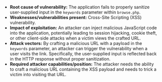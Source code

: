 - **Root cause of vulnerability:** The application fails to properly sanitize user-supplied input in the `keywords` parameter within `browse.php`.
- **Weaknesses/vulnerabilities present:** Cross-Site Scripting (XSS) vulnerability.
- **Impact of exploitation:** An attacker can inject malicious JavaScript code into the application, potentially leading to session hijacking, cookie theft, or other client-side attacks when a victim views the crafted URL.
- **Attack vectors:** By crafting a malicious URL with a payload in the `keywords` parameter, an attacker can trigger the vulnerability when a user visits the link. Specifically, the user-supplied input is reflected back in the HTTP response without proper sanitization.
- **Required attacker capabilities/position:** The attacker needs the ability to craft a malicious URL containing the XSS payload and needs to trick a victim into visiting that URL.